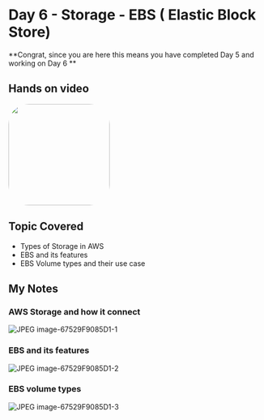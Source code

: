 # Day 6 - Storage - EBS ( Elastic Block Store)

**Congrat, since you are here this means you have completed Day 5 and working on Day 6 **

## Hands on video
<a href="https://youtu.be/HpCxChgVjgk">
<img src="https://i3.ytimg.com/vi/HpCxChgVjgk/hqdefault.jpg" align="center" width="200" style="border-radius:40px" />
</a>

## Topic Covered
  - Types of Storage in AWS
  - EBS and its features
  - EBS Volume types and their use case


## My Notes

  ### AWS Storage and how it connect
  ![JPEG image-67529F9085D1-1](https://user-images.githubusercontent.com/41295276/120061795-78cb5000-c07c-11eb-862f-17b252b0c48e.jpeg)
  
  ### EBS and its features
  ![JPEG image-67529F9085D1-2](https://user-images.githubusercontent.com/41295276/120061791-75d05f80-c07c-11eb-840f-25413cec5ac5.jpeg)

  ### EBS volume types
  ![JPEG image-67529F9085D1-3](https://user-images.githubusercontent.com/41295276/120061788-6fda7e80-c07c-11eb-80ed-dddd04a0e480.jpeg)

